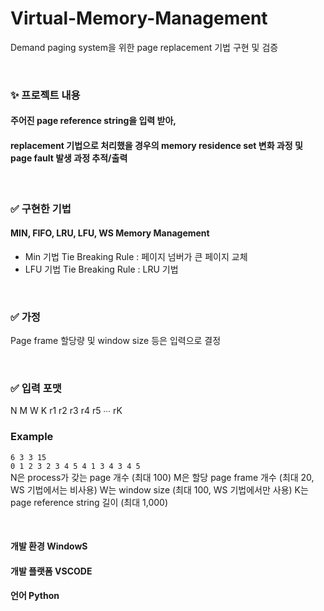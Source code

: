 # Virtual-Memory-Management
Demand paging system을 위한 page replacement 기법 구현 및 검증

<br />

### ✨ 프로젝트 내용
#### 주어진 page reference string을 입력 받아, 
#### replacement 기법으로 처리했을 경우의 memory residence set 변화 과정 및 page fault 발생 과정 추적/출력

<br />


### ✅ 구현한 기법
#### MIN, FIFO, LRU, LFU, WS Memory Management

* Min 기법 Tie Breaking Rule : 페이지 넘버가 큰 페이지 교체
* LFU 기법 Tie Breaking Rule : LRU 기법


<br />

  
### ✅ 가정
Page frame 할당량 및 window size 등은 입력으로 결정

<br />

  
### ✅ 입력 포맷
N M W K
r1 r2 r3 r4 r5 ∙∙∙ rK

### Example
`6 3 3 15`
<br />
`0 1 2 3 2 3 4 5 4 1 3 4 3 4 5`
<br />
N은 process가 갖는 page 개수 (최대 100)
M은 할당 page frame 개수 (최대 20, WS 기법에서는 비사용)
W는 window size (최대 100, WS 기법에서만 사용)
K는 page reference string 길이 (최대 1,000)


<br />

  
#### 개발 환경 WindowS
#### 개발 플랫폼 VSCODE
#### 언어 Python

<br />

  
